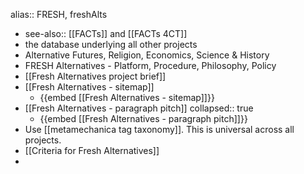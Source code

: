 alias:: FRESH, freshAlts

- see-also:: [[FACTs]] and [[FACTs 4CT]]
- the database underlying all other projects
- Alternative Futures, Religion, Economics, Science & History
- FRESH Alternatives - Platform, Procedure, Philosophy, Policy
- [[Fresh Alternatives project brief]]
- [[Fresh Alternatives - sitemap]]
	- {{embed [[Fresh Alternatives - sitemap]]}}
- [[Fresh Alternatives - paragraph pitch]]
  collapsed:: true
	- {{embed [[Fresh Alternatives - paragraph pitch]]}}
- Use [[metamechanica tag taxonomy]]. This is universal across all projects.
- [[Criteria for Fresh Alternatives]]
-